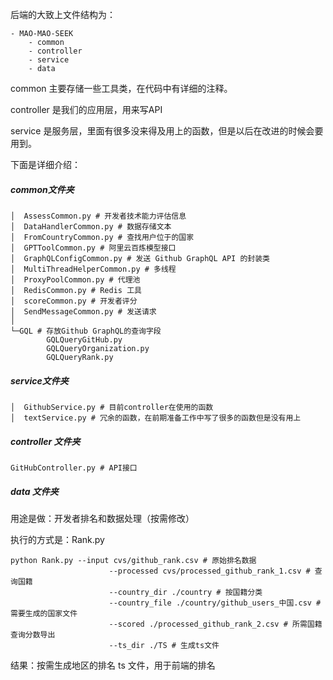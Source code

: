 后端的大致上文件结构为：

```
- MAO-MAO-SEEK
	- common
	- controller
	- service
	- data
```

common 主要存储一些工具类，在代码中有详细的注释。

controller 是我们的应用层，用来写API

service 是服务层，里面有很多没来得及用上的函数，但是以后在改进的时候会要用到。

下面是详细介绍：

##### common文件夹

~~~text
│  AssessCommon.py # 开发者技术能力评估信息
│  DataHandlerCommon.py # 数据存储文本
│  FromCountryCommon.py # 查找用户位于的国家
│  GPTToolCommon.py # 阿里云百炼模型接口
│  GraphQLConfigCommon.py # 发送 Github GraphQL API 的封装类
│  MultiThreadHelperCommon.py # 多线程
│  ProxyPoolCommon.py # 代理池
│  RedisCommon.py # Redis 工具
│  scoreCommon.py # 开发者评分
│  SendMessageCommon.py # 发送请求
│
└─GQL # 存放Github GraphQL的查询字段
        GQLQueryGitHub.py
        GQLQueryOrganization.py
        GQLQueryRank.py
~~~

##### service文件夹

```text
│  GithubService.py # 目前controller在使用的函数
│  textService.py # 冗余的函数，在前期准备工作中写了很多的函数但是没有用上
```

##### controller 文件夹

~~~text
GitHubController.py # API接口
~~~

##### data 文件夹

用途是做：开发者排名和数据处理（按需修改）

执行的方式是：Rank.py 

~~~
python Rank.py --input cvs/github_rank.csv # 原始排名数据
                      --processed cvs/processed_github_rank_1.csv # 查询国籍
                      --country_dir ./country # 按国籍分类
                      --country_file ./country/github_users_中国.csv # 需要生成的国家文件
                      --scored ./processed_github_rank_2.csv # 所需国籍查询分数导出
                      --ts_dir ./TS # 生成ts文件
~~~

结果：按需生成地区的排名 ts 文件，用于前端的排名
